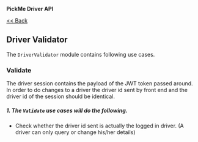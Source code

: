 **PickMe Driver API**

[<< Back ](Req/index.md)

## Driver Validator
The `DriverValidator` module contains following use cases.



### Validate
The driver session contains the payload of the JWT token passed around. In order to do changes to
a driver the driver id sent by front end and the driver id of the session should be identical.

##### 1. The `Validate` use cases will do the following.

- Check whether the driver id sent is actually the logged in driver.
    (A driver can only query or change his/her details)